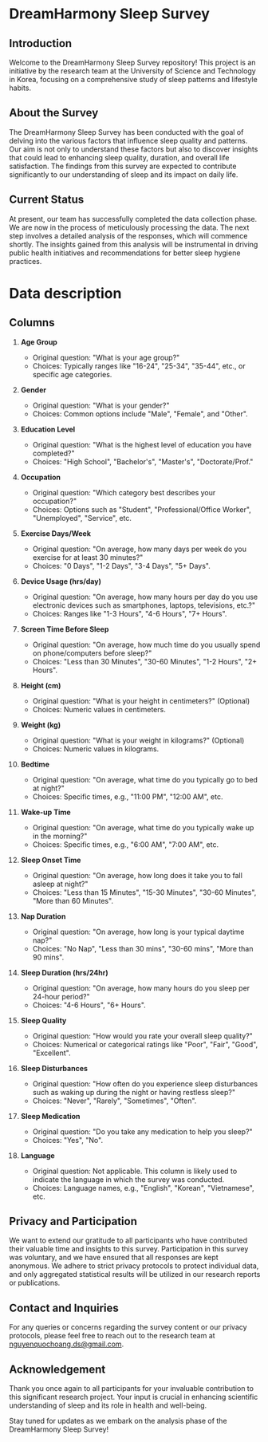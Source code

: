 # DreamHarmony Sleep Survey

## Introduction
Welcome to the DreamHarmony Sleep Survey repository! This project is an initiative by the research team at the University of Science and Technology in Korea, focusing on a comprehensive study of sleep patterns and lifestyle habits.

## About the Survey
The DreamHarmony Sleep Survey has been conducted with the goal of delving into the various factors that influence sleep quality and patterns. Our aim is not only to understand these factors but also to discover insights that could lead to enhancing sleep quality, duration, and overall life satisfaction. The findings from this survey are expected to contribute significantly to our understanding of sleep and its impact on daily life.

## Current Status
At present, our team has successfully completed the data collection phase. We are now in the process of meticulously processing the data. The next step involves a detailed analysis of the responses, which will commence shortly. The insights gained from this analysis will be instrumental in driving public health initiatives and recommendations for better sleep hygiene practices.

# Data description

## Columns

1. **Age Group**
   - Original question: "What is your age group?"
   - Choices: Typically ranges like "16-24", "25-34", "35-44", etc., or specific age categories.

2. **Gender**
   - Original question: "What is your gender?"
   - Choices: Common options include "Male", "Female", and "Other".

3. **Education Level**
   - Original question: "What is the highest level of education you have completed?"
   - Choices: "High School", "Bachelor's", "Master's", "Doctorate/Prof."

4. **Occupation**
   - Original question: "Which category best describes your occupation?"
   - Choices: Options such as "Student", "Professional/Office Worker", "Unemployed", "Service", etc.

5. **Exercise Days/Week**
   - Original question: "On average, how many days per week do you exercise for at least 30 minutes?"
   - Choices: "0 Days", "1-2 Days", "3-4 Days", "5+ Days".

6. **Device Usage (hrs/day)**
   - Original question: "On average, how many hours per day do you use electronic devices such as smartphones, laptops, televisions, etc.?"
   - Choices: Ranges like "1-3 Hours", "4-6 Hours", "7+ Hours".

7. **Screen Time Before Sleep**
   - Original question: "On average, how much time do you usually spend on phone/computers before sleep?"
   - Choices: "Less than 30 Minutes", "30-60 Minutes", "1-2 Hours", "2+ Hours".

8. **Height (cm)**
   - Original question: "What is your height in centimeters?" (Optional)
   - Choices: Numeric values in centimeters.

9. **Weight (kg)**
   - Original question: "What is your weight in kilograms?" (Optional)
   - Choices: Numeric values in kilograms.

10. **Bedtime**
    - Original question: "On average, what time do you typically go to bed at night?"
    - Choices: Specific times, e.g., "11:00 PM", "12:00 AM", etc.

11. **Wake-up Time**
    - Original question: "On average, what time do you typically wake up in the morning?"
    - Choices: Specific times, e.g., "6:00 AM", "7:00 AM", etc.

12. **Sleep Onset Time**
    - Original question: "On average, how long does it take you to fall asleep at night?"
    - Choices: "Less than 15 Minutes", "15-30 Minutes", "30-60 Minutes", "More than 60 Minutes".

13. **Nap Duration**
    - Original question: "On average, how long is your typical daytime nap?"
    - Choices: "No Nap", "Less than 30 mins", "30-60 mins", "More than 90 mins".

14. **Sleep Duration (hrs/24hr)**
    - Original question: "On average, how many hours do you sleep per 24-hour period?"
    - Choices: "4-6 Hours", "6+ Hours".

15. **Sleep Quality**
    - Original question: "How would you rate your overall sleep quality?"
    - Choices: Numerical or categorical ratings like "Poor", "Fair", "Good", "Excellent".

16. **Sleep Disturbances**
    - Original question: "How often do you experience sleep disturbances such as waking up during the night or having restless sleep?"
    - Choices: "Never", "Rarely", "Sometimes", "Often".

17. **Sleep Medication**
    - Original question: "Do you take any medication to help you sleep?"
    - Choices: "Yes", "No".

18. **Language**
    - Original question: Not applicable. This column is likely used to indicate the language in which the survey was conducted.
    - Choices: Language names, e.g., "English", "Korean", "Vietnamese", etc.



## Privacy and Participation
We want to extend our gratitude to all participants who have contributed their valuable time and insights to this survey. Participation in this survey was voluntary, and we have ensured that all responses are kept anonymous. We adhere to strict privacy protocols to protect individual data, and only aggregated statistical results will be utilized in our research reports or publications.

## Contact and Inquiries
For any queries or concerns regarding the survey content or our privacy protocols, please feel free to reach out to the research team at [nguyenquochoang.ds@gmail.com](mailto:nguyenquochoang.ds@gmail.com).

## Acknowledgement
Thank you once again to all participants for your invaluable contribution to this significant research project. Your input is crucial in enhancing scientific understanding of sleep and its role in health and well-being.

Stay tuned for updates as we embark on the analysis phase of the DreamHarmony Sleep Survey!
